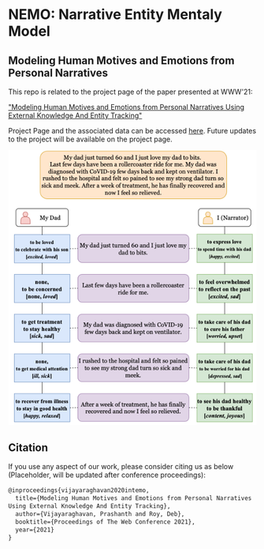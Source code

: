 # NEMO: Narrative Entity Mentaly Model
## Modeling Human Motives and Emotions from Personal Narratives 





This repo is related to the project page of the paper presented at WWW'21:

["Modeling Human Motives and Emotions from Personal Narratives Using External Knowledge And Entity Tracking"](https://doi.org/10.1145/3442381.3449997)


Project Page and the associated data can be accessed [here](https://pralav.github.io/intemo/?c=12).
Future updates to the project will be available on the project page.

![Image](/intemo.png)


## Citation

If you use any aspect of our work, please consider citing us as below (Placeholder, will be updated after conference proceedings):
```
@inproceedings{vijayaraghavan2020intemo,
  title={Modeling Human Motives and Emotions from Personal Narratives Using External Knowledge And Entity Tracking},
  author={Vijayaraghavan, Prashanth and Roy, Deb},
  booktitle={Proceedings of The Web Conference 2021},
  year={2021}
}
```
